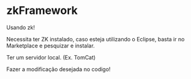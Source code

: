 # zkFramework
Usando zk!

Necessita ter ZK instalado, caso esteja utilizando o Eclipse, basta ir no Marketplace e pesquizar e instalar.

Ter um servidor local. (Ex. TomCat)

Fazer a modificação desejada no codigo!
